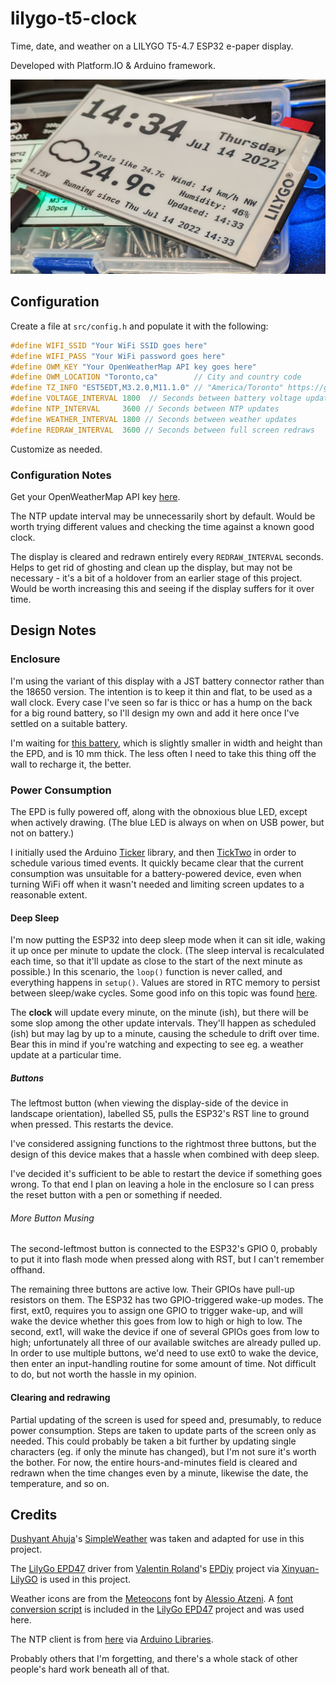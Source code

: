 # lilygo-t5-clock

Time, date, and weather on a LILYGO T5-4.7 ESP32 e-paper display.

Developed with Platform.IO & Arduino framework.

![A picture of the clock](/epd_clock.png)

## Configuration

Create a file at `src/config.h` and populate it with the following:

```c
#define WIFI_SSID "Your WiFi SSID goes here"
#define WIFI_PASS "Your WiFi password goes here"
#define OWM_KEY "Your OpenWeatherMap API key goes here"
#define OWM_LOCATION "Toronto,ca"        // City and country code
#define TZ_INFO "EST5EDT,M3.2.0,M11.1.0" // "America/Toronto" https://github.com/nayarsystems/posix_tz_db/blob/master/zones.csv
#define VOLTAGE_INTERVAL 1800  // Seconds between battery voltage updates
#define NTP_INTERVAL	 3600 // Seconds between NTP updates
#define WEATHER_INTERVAL 1800 // Seconds between weather updates
#define REDRAW_INTERVAL  3600 // Seconds between full screen redraws
```

Customize as needed.

### Configuration Notes

Get your OpenWeatherMap API key [here](https://openweathermap.org/api).

The NTP update interval may be unnecessarily short by default. Would be worth trying different values and checking the time against a known good clock.

The display is cleared and redrawn entirely every `REDRAW_INTERVAL` seconds. Helps to get rid of ghosting and clean up the display, but may not be necessary - it's a bit of a holdover from an earlier stage of this project. Would be worth increasing this and seeing if the display suffers for it over time.

## Design Notes

### Enclosure

I'm using the variant of this display with a JST battery connector rather than the 18650 version. The intention is to keep it thin and flat, to be used as a wall clock. Every case I've seen so far is thicc or has a hump on the back for a big round battery, so I'll design my own and add it here once I've settled on a suitable battery.

I'm waiting for [this battery](https://www.amazon.ca/gp/product/B095BTSMYH?th=1), which is slightly smaller in width and height than the EPD, and is 10 mm thick. The less often I need to take this thing off the wall to recharge it, the better.

### Power Consumption

The EPD is fully powered off, along with the obnoxious blue LED, except when actively drawing. (The blue LED is always on when on USB power, but not on battery.)

I initially used the Arduino [Ticker](https://www.arduino.cc/reference/en/libraries/ticker/) library, and then [TickTwo](https://github.com/sstaub/TickTwo) in order to schedule various timed events. It quickly became clear that the current consumption was unsuitable for a battery-powered device, even when turning WiFi off when it wasn't needed and limiting screen updates to a reasonable extent.

#### Deep Sleep

I'm now putting the ESP32 into deep sleep mode when it can sit idle, waking it up once per minute to update the clock. (The sleep interval is recalculated each time, so that it'll update as close to the start of the next minute as possible.) In this scenario, the `loop()` function is never called, and everything happens in `setup()`. Values are stored in RTC memory to persist between sleep/wake cycles. Some good info on this topic was found [here](https://randomnerdtutorials.com/esp32-deep-sleep-arduino-ide-wake-up-sources/).

The **clock** will update every minute, on the minute (ish), but there will be some slop among the other update intervals. They'll happen as scheduled (ish) but may lag by up to a minute, causing the schedule to drift over time. Bear this in mind if you're watching and expecting to see eg. a weather update at a particular time.

##### Buttons

The leftmost button (when viewing the display-side of the device in landscape orientation), labelled S5, pulls the ESP32's RST line to ground when pressed. This restarts the device.

I've considered assigning functions to the rightmost three buttons, but the design of this device makes that a hassle when combined with deep sleep.

I've decided it's sufficient to be able to restart the device if something goes wrong. To that end I plan on leaving a hole in the enclosure so I can press the reset button with a pen or something if needed.

###### More Button Musing

The second-leftmost button is connected to the ESP32's GPIO 0, probably to put it into flash mode when pressed along with RST, but I can't remember offhand.

The remaining three buttons are active low. Their GPIOs have pull-up resistors on them. The ESP32 has two GPIO-triggered wake-up modes. The first, ext0, requires you to assign one GPIO to trigger wake-up, and will wake the device whether this goes from low to high or high to low. The second, ext1, will wake the device if one of several GPIOs goes from low to high; unfortunately all three of our available switches are already pulled up. In order to use multiple buttons, we'd need to use ext0 to wake the device, then enter an input-handling routine for some amount of time. Not difficult to do, but not worth the hassle in my opinion.

#### Clearing and redrawing

Partial updating of the screen is used for speed and, presumably, to reduce power consumption. Steps are taken to update parts of the screen only as needed. This could probably be taken a bit further by updating single characters (eg. if only the minute has changed), but I'm not sure it's worth the bother. For now, the entire hours-and-minutes field is cleared and redrawn when the time changes even by a minute, likewise the date, the temperature, and so on.

## Credits

[Dushyant Ahuja](https://github.com/dushyantahuja)'s [SimpleWeather](https://github.com/dushyantahuja/SimpleWeather) was taken and adapted for use in this project.

The [LilyGo EPD47](https://github.com/Xinyuan-LilyGO/LilyGo-EPD47) driver from [Valentin Roland](https://github.com/vroland)'s [EPDiy](https://github.com/vroland/epdiy) project via [Xinyuan-LilyGO](https://github.com/Xinyuan-LilyGO) is used in this project.

Weather icons are from the [Meteocons](https://www.alessioatzeni.com/meteocons/) font by [Alessio Atzeni](https://www.alessioatzeni.com/meteocons/). A [font conversion script](https://github.com/Xinyuan-LilyGO/LilyGo-EPD47/blob/master/scripts/fontconvert.py) is included in the [LilyGo EPD47](https://github.com/Xinyuan-LilyGO/LilyGo-EPD47) project and was used here.

The NTP client is from [here](https://github.com/arduino-libraries/NTPClient) via [Arduino Libraries](https://github.com/arduino-libraries).

Probably others that I'm forgetting, and there's a whole stack of other people's hard work beneath all of that.